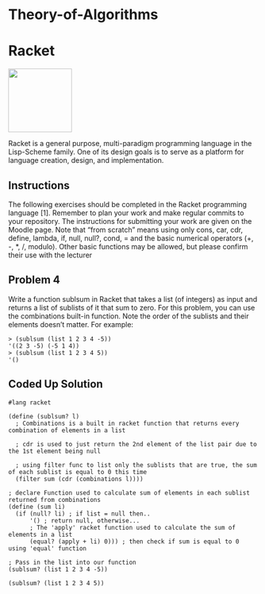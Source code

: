 # Theory-of-Algorithms

# Racket

<a href="https://racket-lang.org/" ><img src="https://racket-lang.org/img/racket-logo.svg" width="128" height="128"></a>

Racket is a general purpose, multi-paradigm programming language in the Lisp-Scheme family. One of its design goals is to serve as a platform for language creation, design, and implementation.

## Instructions
The following exercises should be completed in the Racket programming language [1].
Remember to plan your work and make regular commits to your repository. The instructions
for submitting your work are given on the Moodle page. Note that “from scratch”
means using only cons, car, cdr, define, lambda, if, null, null?, cond, = and the
basic numerical operators (+, -, *, /, modulo). Other basic functions may be allowed,
but please confirm their use with the lecturer

## Problem 4
Write a function sublsum in Racket that takes a list (of integers) as input and returns
a list of sublists of it that sum to zero. For this problem, you can use the
combinations built-in function. Note the order of the sublists and their elements
doesn’t matter. For example:
```
> (sublsum (list 1 2 3 4 -5))
'((2 3 -5) (-5 1 4))
> (sublsum (list 1 2 3 4 5))
'()
```

## Coded Up Solution

```
#lang racket

(define (sublsum? l)
  ; Combinations is a built in racket function that returns every combination of elements in a list

  ; cdr is used to just return the 2nd element of the list pair due to the 1st element being null

  ; using filter func to list only the sublists that are true, the sum of each sublist is equal to 0 this time
  (filter sum (cdr (combinations l))))

; declare Function used to calculate sum of elements in each sublist returned from combinations
(define (sum li)
  (if (null? li) ; if list = null then..
      '() ; return null, otherwise...
      ; The 'apply' racket function used to calculate the sum of elements in a list
      (equal? (apply + li) 0))) ; then check if sum is equal to 0 using 'equal' function

; Pass in the list into our function
(sublsum? (list 1 2 3 4 -5)) 

(sublsum? (list 1 2 3 4 5)) 

```
